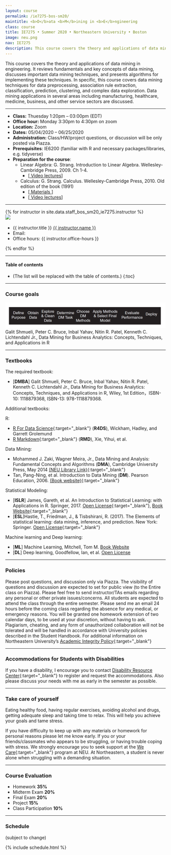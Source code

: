 ```yaml
---
layout: course
permalink: /ie7275-bos-sm20/
maintitle: <b>D</b>ata <b>M</b>ining in <b>E</b>ngineering
class: course
title: IE7275 • Summer 2020 • Northeastern University • Boston
image: neu.png
nav: IE7275
description: This course covers the theory and applications of data mining in engineering. It reviews fundamentals and key concepts of data mining, discusses important data mining techniques, and presents algorithms for implementing these techniques.
---
```


This course covers the theory and applications of data mining in engineering. It reviews fundamentals and key concepts of data mining, discusses important data mining techniques, and presents algorithms for implementing these techniques. In specific, this course covers data mining techniques for data preprocessing, association rule extraction, classification, prediction, clustering, and complex data exploration. Data mining applications in several areas including manufacturing, healthcare, medicine, business, and other service sectors are discussed.

***

- **Class:** Thuesday 1:20pm – 03:00pm (EDT)
- **Office hour:** Monday 3:30pm to 4:30pm on zoom
- **Location:** Zoom
- **Dates:** 05/04/2020 – 06/25/2020
- **Administration:** Class/HW/project questions, or discussion will be only posted via Piazza.
- **Prerequisites**: IE6200 (familiar with R and necessary packages/libraries, e.g. tidyverse)
- **Preparation for the course**:
  - Linear Algebra: G. Strang. Introduction to Linear Algebra. Wellesley-Cambridge Press, 2009. Ch 1-4.
    - [<a href="https://studentlife.northeastern.edu/we-care/" target="_blank"> Video lectures</a>]
  - Calculus: G. Strang. Calculus. Wellesley-Cambridge Press, 2010. Old edition of the book (1991)
    - [<a href="https://ocw.mit.edu/ans7870/resources/Strang/Edited/Calculus/Calculus.pdf" target="_blank"> Materials </a>]
    - [<a href="https://ocw.mit.edu/resources/res-18-005-highlights-of-calculus-spring-2010/highlights_of_calculus/big-picture-of-calculus/" target="_blank"> Video lectures</a>]

***

<!-- Staff  -->
<div class="instructors clearfix">
  {% for instructor in site.data.staff_bos_sm20_ie7275.instructor %}
  <div class="instructor-profile-two-col">
    <a href="{{ instructor.url }}" target="_blank"><img src="{{ instructor.image | prepend: '/assets/img/' | relative_url }}" /></a>
    <ul class="instructor-info">
      <li><span>{{ instructor.title }}</span> <a href="{{ instructor.url }}" target="_blank">{{ instructor.name }}</a></li>
      <li><span>Email:</span>
        <a href="mailto:{{ instructor.email | encode_email }}" target="_blank">
        <i class="far fa-envelope" aria-hidden="true"></i>
        </a></li>
        <li><span>Office hours:</span> {{ instructor.office-hours }}</li>
    </ul>
  </div>
  {% endfor %}
</div>

***

#### Table of contents
* (The list will be replaced with the table of contents.)
{:toc}

***
### Course goals
<div>
  <img src='/assets/img/ie7275/goal.png' alt='Course Goals' style="max-width:100%;">
</div>
Galit Shmueli, Peter C. Bruce, Inbal Yahav, Nitin R. Patel, Kenneth C. Lichtendahl Jr., Data Mining for Business Analytics: Concepts, Techniques, and Applications in R

***

### Textbooks

The required textbook:
- [**DMBA**] Galit Shmueli, Peter C. Bruce, Inbal Yahav, Nitin R. Patel, Kenneth C. Lichtendahl Jr., Data Mining for Business Analytics: Concepts, Techniques, and Applications in R, Wiley, 1st Edition，ISBN-10: 1118879368, ISBN-13: 978-1118879368.

Additional textbooks:

R: 
- [R For Data Science](https://r4ds.had.co.nz/){:target="\_blank"} (**R4DS**), Wickham, Hadley, and Garrett Grolemund
- [R Markdown](https://bookdown.org/yihui/rmarkdown/){:target="\_blank"} (**RMD**), Xie, Yihui, et al.

Data Mining: 
- Mohammed J. Zaki, Wagner Meira, Jr., Data Mining and Analysis: Fundamental Concepts and Algorithms (**DMA**), Cambridge University Press, May 2014 [(NEU Library Link)](https://onesearch.library.northeastern.edu/permalink/f/365rt0/NEU_ALMA51311637120001401){:target="\_blank"}
- Tan, Pang-Ning, et al. Introduction to Data Mining (**DM**). Pearson Education, 2006. [(Book website)](https://www-users.cs.umn.edu/~kumar001/dmbook/index.php){:target="\_blank"}

Statistical Modeling:
- [**ISLR**] James, Gareth, et al. An Introduction to Statistical Learning: with Applications in R. Springer, 2017. [Open License](https://static1.squarespace.com/static/5ff2adbe3fe4fe33db902812/t/6009dd9fa7bc363aa822d2c7/1611259312432/ISLR+Seventh+Printing.pdf){:target="\_blank"}, [Book Website](https://www.statlearning.com/){:target="\_blank"}
- [**ESL**]Hastie, T., Friedman, J., & Tisbshirani, R. (2017). The Elements of statistical learning: data mining, inference, and prediction. New York: Springer. [Open License](https://web.stanford.edu/~hastie/ElemStatLearn/){:target="\_blank"}

Machine learning and Deep learning:
- [**ML**] Machine Learning, Mitchell, Tom M. [Book Website](http://www.cs.cmu.edu/~tom/mlbook.html)
- [**DL**] Deep learning, Goodfellow, Ian, et al. [Open License](http://www.deeplearningbook.org/)

***

### Policies

Please post questions, and discussion only via Piazza. The visibility of questions and discussion are expected to set for public view (to the Entire class on Piazza). Please feel free to send instructor/TAs emails regarding any personal or other private issues/concerns.
All students are expected to attend the class through the entire semester. Please send me an email 24 hours before the coming class regarding the absence for any medical, or emergency reasons. You will be granted one homework extension of two calendar days, to be used at your discretion, without having to ask.
Plagiarism, cheating, and any form of unauthorized collaboration will not be tolerated and will be handled in accordance with University policies described in the Student Handbook. For additional information on Northeastern University’s [Academic Integrity Policy](http://www.northeastern.edu/osccr/academic-integrity-policy/){:target="\_blank"}

***

### Accommodations for Students with Disabilities

If you have a disability, I encourage you to contact [Disability Resource Center](http://www.northeastern.edu/drc/about-the-drc/){:target="\_blank"} to register and request the accommodations. Also please discuss your needs with me as early in the semester as possible.

***

### Take care of yourself

Eating healthy food, having regular exercises, avoiding alcohol and drugs, getting adequate sleep and taking time to relax. This will help you achieve your goals and tame stress.

If you have difficulty to keep up with any materials or homework for personal reasons please let me know early. If you or your friends/classmates who appears to be struggling, or having trouble coping with stress. We strongly encourage you to seek support at the [We Care](https://studentlife.northeastern.edu/we-care/){:target="\_blank"} program at NEU. At Northeastern, a student is never alone when struggling with a demanding situation.


***

### Course Evaluation

- Homework **35%**
-	Midterm Exam **20%**
- Final Exam **20%**
-	Project		**15%**
-	Class Participation	**10%**


***


### Schedule


(subject to change)

{% include schedule.html %}
